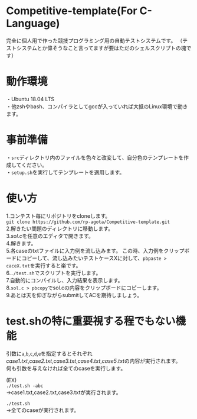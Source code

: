 # Competitive-template(For C-Language)
 完全に個人用で作った競技プログラミング用の自動テストシステムです。
（テストシステムとか偉そうなこと言ってますが要はただのシェルスクリプトの塊です）

# 動作環境
・Ubuntu 18.04 LTS  
・他zshやbash、コンパイラとしてgccが入っていれば大抵のLinux環境で動きます。  
  
# 事前準備  
・```src```ディレクトリ内のファイルを色々と改変して、自分色のテンプレートを作成してください。  
・```setup.sh```を実行してテンプレートを適用します。  
  
# 使い方
 1.コンテスト毎にリポジトリをcloneします。  
 ```git clone https://github.com/rp-agota/Competitive-template.git```  
 2.解きたい問題のディレクトリに移動します。  
 3.*sol.c*を任意のエディタで開きます。  
 4.解きます。  
 5.各caseのtxtファイルに入力例を流し込みます。  この時、入力例をクリップボードにコピーして、流し込みたいテストケースXに対して、```pbpaste > caceX.txt```を実行すると楽です。  
 6.```./test.sh```でスクリプトを実行します。  
 7.自動的にコンパイルし、入力結果を表示します。  
 8.```sol.c > pbcopy```でsol.cの内容をクリップボードにコピーします。  
 9.あとは天を仰ぎながらsubmitしてACを期待しましょう。  

# test.shの特に重要視する程でもない機能
 引数に```a```,```b```,```c```,```d```,```e```を指定するとそれぞれ*case1.txt*,*case2.txt*,*case3.txt*,*case4.txt*,*case5.txt*の内容が実行されます。  
 何も引数を与えなければ全てのcaseを実行します。  

 (EX)  
 ```./test.sh -abc```  
 →case1.txt,case2.txt,case3.txtが実行されます。  

 ```./test.sh```  
 →全てのcaseが実行されます。  
